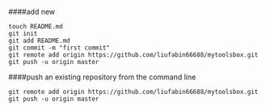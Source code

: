 ####add  new
``` 
touch README.md
git init
git add README.md
git commit -m "first commit"
git remote add origin https://github.com/liufabin66688/mytoolsbox.git
git push -u origin master
```

####push an existing repository from the command line
```
git remote add origin https://github.com/liufabin66688/mytoolsbox.git
git push -u origin master
```
